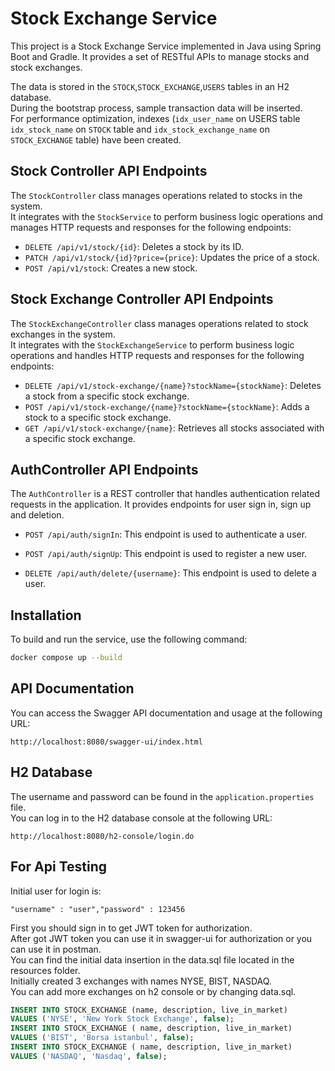 # Stock Exchange Service

This project is a Stock Exchange Service implemented in Java using Spring Boot and Gradle. It provides a set of RESTful APIs to manage stocks and stock exchanges.

The data is stored in the `STOCK`,`STOCK_EXCHANGE`,`USERS` tables in an H2 database.<br> 
During the bootstrap process, sample transaction data will be inserted.<br>
For performance optimization, indexes (`idx_user_name` on USERS table `idx_stock_name` on `STOCK` table and `idx_stock_exchange_name` on `STOCK_EXCHANGE` table) have been created.

## Stock Controller API Endpoints

The `StockController` class manages operations related to stocks in the system.<br> 
It integrates with the `StockService` to perform business logic operations and manages HTTP requests and responses for the following endpoints:

- `DELETE /api/v1/stock/{id}`: Deletes a stock by its ID.
- `PATCH /api/v1/stock/{id}?price={price}`: Updates the price of a stock.
- `POST /api/v1/stock`: Creates a new stock.

## Stock Exchange Controller API Endpoints

The `StockExchangeController` class manages operations related to stock exchanges in the system.<br>
It integrates with the `StockExchangeService` to perform business logic operations and handles HTTP requests and responses for the following endpoints:

- `DELETE /api/v1/stock-exchange/{name}?stockName={stockName}`: Deletes a stock from a specific stock exchange.
- `POST /api/v1/stock-exchange/{name}?stockName={stockName}`: Adds a stock to a specific stock exchange.
- `GET /api/v1/stock-exchange/{name}`: Retrieves all stocks associated with a specific stock exchange.


## AuthController API Endpoints

The `AuthController` is a REST controller that handles authentication related requests in the application. It provides endpoints for user sign in, sign up and deletion.

- `POST /api/auth/signIn`:
This endpoint is used to authenticate a user.

- `POST /api/auth/signUp`:
This endpoint is used to register a new user.

- `DELETE /api/auth/delete/{username}`:
This endpoint is used to delete a user.


## Installation

To build and run the service, use the following command:

```bash
docker compose up --build
```

## API Documentation

You can access the Swagger API documentation and usage at the following URL:

```
http://localhost:8080/swagger-ui/index.html
```

## H2 Database

The username and password can be found in the `application.properties` file.<br>
You can log in to the H2 database console at the following URL:
```
http://localhost:8080/h2-console/login.do
```

## For Api Testing

Initial user for login is:
```
"username" : "user","password" : 123456
```
First you should sign in to get JWT token for authorization.<br> 
After got JWT token you can use it in swagger-ui for authorization or you can use it in postman.<br>
You can find the initial data insertion in the data.sql file located in the resources folder.<br>
Initially created 3 exchanges with names NYSE, BIST, NASDAQ.<br>
You can add more exchanges on h2 console or by changing data.sql.

```sql
INSERT INTO STOCK_EXCHANGE (name, description, live_in_market)
VALUES ('NYSE', 'New York Stock Exchange', false);
INSERT INTO STOCK_EXCHANGE ( name, description, live_in_market)
VALUES ('BIST', 'Borsa istanbul', false);
INSERT INTO STOCK_EXCHANGE ( name, description, live_in_market)
VALUES ('NASDAQ', 'Nasdaq', false);